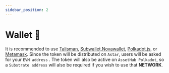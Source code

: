 ```yaml
---
sidebar_position: 2
---
```


# Wallet 💼​ 

It is recommended to use [Talisman](https://www.talisman.xyz/), [Subwallet](https://www.subwallet.app/),[Novawallet](https://www.subwallet.app/), [Polkadot.js](https://polkadot.js.org/), or [Metamask](https://metamask.io/). Since the token will be distributed on <code>Astar</code>, users will be asked for your <code>EVM address</code> . The token will also be active on <code>AssetHub Polkadot</code>, so a <code>Substrate address</code> will also be required if you wish to use that **NETWORK**.


